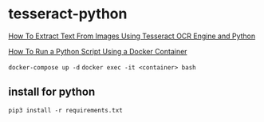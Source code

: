 # tesseract-python
[How To Extract Text From Images Using Tesseract OCR Engine and Python](https://towardsdatascience.com/how-to-extract-text-from-images-using-tesseract-ocr-engine-and-python-22934125fdd5)

[How To Run a Python Script Using a Docker Container](https://towardsdatascience.com/how-to-run-a-python-script-using-a-docker-container-ea248e618e32)

`docker-compose up -d`
`docker exec -it <container> bash`

## install for python
`pip3 install -r requirements.txt`